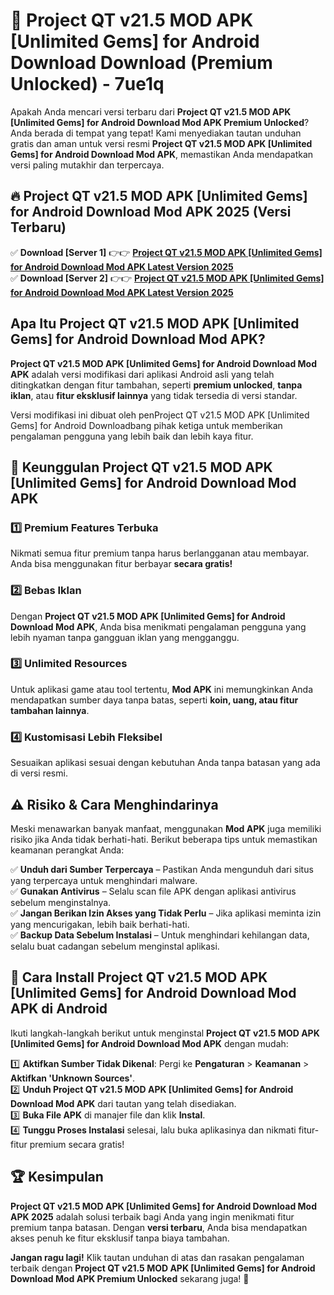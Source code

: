 # 🎯 Project QT v21.5 MOD APK [Unlimited Gems] for Android Download  Download (Premium Unlocked) -  7ue1q

Apakah Anda mencari versi terbaru dari **Project QT v21.5 MOD APK [Unlimited Gems] for Android Download Mod APK Premium Unlocked**? Anda berada di tempat yang tepat! Kami menyediakan tautan unduhan gratis dan aman untuk versi resmi **Project QT v21.5 MOD APK [Unlimited Gems] for Android Download Mod APK**, memastikan Anda mendapatkan versi paling mutakhir dan terpercaya.

## 🔥 Project QT v21.5 MOD APK [Unlimited Gems] for Android Download Mod APK 2025 (Versi Terbaru)

✅ **Download [Server 1]** 👉👉 [**Project QT v21.5 MOD APK [Unlimited Gems] for Android Download Mod APK Latest Version 2025**](https://momento.my/?title=Project_QT_v21.5_MOD_APK_[Unlimited_Gems]_for_Android_Download)  
✅ **Download [Server 2]** 👉👉 [**Project QT v21.5 MOD APK [Unlimited Gems] for Android Download Mod APK Latest Version 2025**](https://momento.my/?title=Project_QT_v21.5_MOD_APK_[Unlimited_Gems]_for_Android_Download)  

## Apa Itu Project QT v21.5 MOD APK [Unlimited Gems] for Android Download Mod APK?

**Project QT v21.5 MOD APK [Unlimited Gems] for Android Download Mod APK** adalah versi modifikasi dari aplikasi Android asli yang telah ditingkatkan dengan fitur tambahan, seperti **premium unlocked**, **tanpa iklan**, atau **fitur eksklusif lainnya** yang tidak tersedia di versi standar.

Versi modifikasi ini dibuat oleh penProject QT v21.5 MOD APK [Unlimited Gems] for Android Downloadbang pihak ketiga untuk memberikan pengalaman pengguna yang lebih baik dan lebih kaya fitur.

## 🎯 Keunggulan Project QT v21.5 MOD APK [Unlimited Gems] for Android Download Mod APK

### 1️⃣ Premium Features Terbuka
Nikmati semua fitur premium tanpa harus berlangganan atau membayar. Anda bisa menggunakan fitur berbayar **secara gratis!**

### 2️⃣ Bebas Iklan
Dengan **Project QT v21.5 MOD APK [Unlimited Gems] for Android Download Mod APK**, Anda bisa menikmati pengalaman pengguna yang lebih nyaman tanpa gangguan iklan yang mengganggu.

### 3️⃣ Unlimited Resources
Untuk aplikasi game atau tool tertentu, **Mod APK** ini memungkinkan Anda mendapatkan sumber daya tanpa batas, seperti **koin, uang, atau fitur tambahan lainnya**.

### 4️⃣ Kustomisasi Lebih Fleksibel
Sesuaikan aplikasi sesuai dengan kebutuhan Anda tanpa batasan yang ada di versi resmi.

## ⚠️ Risiko & Cara Menghindarinya

Meski menawarkan banyak manfaat, menggunakan **Mod APK** juga memiliki risiko jika Anda tidak berhati-hati. Berikut beberapa tips untuk memastikan keamanan perangkat Anda:

✅ **Unduh dari Sumber Terpercaya** – Pastikan Anda mengunduh dari situs yang terpercaya untuk menghindari malware.  
✅ **Gunakan Antivirus** – Selalu scan file APK dengan aplikasi antivirus sebelum menginstalnya.  
✅ **Jangan Berikan Izin Akses yang Tidak Perlu** – Jika aplikasi meminta izin yang mencurigakan, lebih baik berhati-hati.  
✅ **Backup Data Sebelum Instalasi** – Untuk menghindari kehilangan data, selalu buat cadangan sebelum menginstal aplikasi.

## 📌 Cara Install Project QT v21.5 MOD APK [Unlimited Gems] for Android Download Mod APK di Android

Ikuti langkah-langkah berikut untuk menginstal **Project QT v21.5 MOD APK [Unlimited Gems] for Android Download Mod APK** dengan mudah:

1️⃣ **Aktifkan Sumber Tidak Dikenal**: Pergi ke **Pengaturan** > **Keamanan** > **Aktifkan 'Unknown Sources'**.  
2️⃣ **Unduh Project QT v21.5 MOD APK [Unlimited Gems] for Android Download Mod APK** dari tautan yang telah disediakan.  
3️⃣ **Buka File APK** di manajer file dan klik **Instal**.  
4️⃣ **Tunggu Proses Instalasi** selesai, lalu buka aplikasinya dan nikmati fitur-fitur premium secara gratis!

## 🏆 Kesimpulan

**Project QT v21.5 MOD APK [Unlimited Gems] for Android Download Mod APK 2025** adalah solusi terbaik bagi Anda yang ingin menikmati fitur premium tanpa batasan. Dengan **versi terbaru**, Anda bisa mendapatkan akses penuh ke fitur eksklusif tanpa biaya tambahan.

**Jangan ragu lagi!** Klik tautan unduhan di atas dan rasakan pengalaman terbaik dengan **Project QT v21.5 MOD APK [Unlimited Gems] for Android Download Mod APK Premium Unlocked** sekarang juga! 🚀
